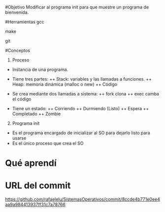 #Objetivo
Modificar al programa init para que muestre un programa de bienvenida.

#Herramientas
gcc

make

git

#Conceptos

1) Proceso

+ Instancia de una programa.
+ Tiene tres partes:
++ Stack: variables y las llamadas a funciones.
++ Heap: memoria dinámica (malloc o new)
++ Código

+ Se crea mediante dos llamadas a sistema:
++ fork clona
++ exec camba el código

+ Tiene un estado:
++ Corriendo
++ Durmiendo (Listo)
++ Espera
++ Completado
++ Zombie

2) Programa init
+ Es el programa encargado de inicializar al SO para dejarlo listo para usarse
+ Es el único proceso que crea el SO

# Qué aprendí

# URL del commit
https://github.com/rafaelelu/SistemasOperativos/commit/8ccde4b771e0ee4aa9a984413937ff31c7a78766
